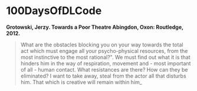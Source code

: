 # 100DaysOfDLCode

__Grotowski, Jerzy. Towards a Poor Theatre Abingdon, Oxon: Routledge, 2012.__ 
> What are the obstacles blocking you on your way towards
> the total act which must engage all your psycho-physical resources, from the most instinctive to the most rational?". We must
> find out what it is that hinders him in the way of respiration, movement and - most important of all - human contact. What resistances are there? How can they be eliminated? I want to take away,
> steal from the actor all that disturbs him. That which is creative
> will remain within him_